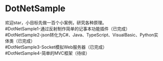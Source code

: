 # DotNetSample
欢迎star，小目标先做一百个小案例，研究各种原理。
<br/>
#DotNetSample1-通过反射制作简单的记事本功能插件（已完成）
<br/>
#DotNetSample2-json转化为C#、Java、TypeScript、VisualBasic、Python实体类（已完成）
<br/>
#DotNetSample3-Socket模拟Web服务器（已完成）
<br/>
#DotNetSample4-简单的MVC框架（待续）

